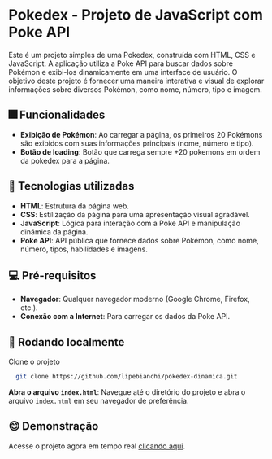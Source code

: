 
# Pokedex - Projeto de JavaScript com Poke API

Este é um projeto simples de uma Pokedex, construída com HTML, CSS e JavaScript. A aplicação utiliza a Poke API para buscar dados sobre Pokémon e exibi-los dinamicamente em uma interface de usuário. O objetivo deste projeto é fornecer uma maneira interativa e visual de explorar informações sobre diversos Pokémon, como nome, número, tipo e imagem.


## 🎆 Funcionalidades

- **Exibição de Pokémon**: Ao carregar a página, os primeiros 20 Pokémons são exibidos com suas informações principais (nome, número e tipo).
- **Botão de loading**: Botão que carrega sempre +20 pokemons em ordem da pokedex para a página.




## 🏅 Tecnologias utilizadas

- **HTML**: Estrutura da página web.
- **CSS**: Estilização da página para uma apresentação visual agradável.
- **JavaScript**: Lógica para interação com a Poke API e manipulação dinâmica da página.
- **Poke API**: API pública que fornece dados sobre Pokémon, como nome, número, tipos, habilidades e imagens.
## 💻 Pré-requisitos

- **Navegador**: Qualquer navegador moderno (Google Chrome, Firefox, etc.).
- **Conexão com a Internet**: Para carregar os dados da Poke API.
## 🚀 Rodando localmente

Clone o projeto

```bash
  git clone https://github.com/lipebianchi/pokedex-dinamica.git
```

**Abra o arquivo `index.html`**: Navegue até o diretório do projeto e abra o arquivo `index.html` em seu navegador de preferência.


## 😊 Demonstração 

Acesse o projeto agora em tempo real [clicando aqui](https://lipebianchi.github.io/pokedex-dinamica/).

